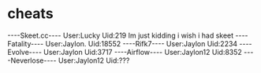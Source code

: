 # cheats
----Skeet.cc----
User:Lucky
Uid:219
Im just kidding i wish i had skeet
----Fatality----
User:Jaylon.
Uid:18552
----Rifk7----
User:Jaylon
Uid:2234
----Evolve----
User:Jaylon
Uid:3717
----Airflow----
User:Jaylon12
Uid:8352
----Neverlose----
User:Jaylon12
Uid:???

